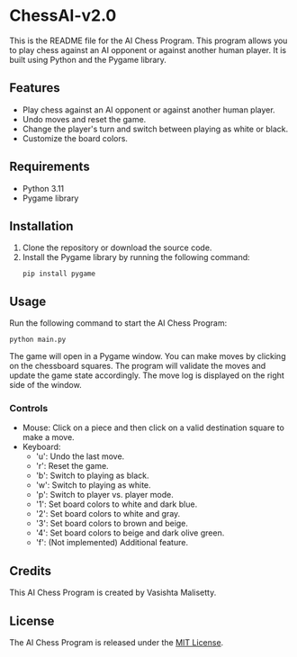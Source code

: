 # ChessAI-v2.0

This is the README file for the AI Chess Program. This program allows you to play chess against an AI opponent or against another human player. It is built using Python and the Pygame library.

## Features

- Play chess against an AI opponent or against another human player.
- Undo moves and reset the game.
- Change the player's turn and switch between playing as white or black.
- Customize the board colors.

## Requirements

- Python 3.11
- Pygame library

## Installation

1. Clone the repository or download the source code.
2. Install the Pygame library by running the following command:
   ```
   pip install pygame
   ```

## Usage

Run the following command to start the AI Chess Program:
```
python main.py
```

The game will open in a Pygame window. You can make moves by clicking on the chessboard squares. The program will validate the moves and update the game state accordingly. The move log is displayed on the right side of the window.

### Controls

- Mouse: Click on a piece and then click on a valid destination square to make a move.
- Keyboard:
  - 'u': Undo the last move.
  - 'r': Reset the game.
  - 'b': Switch to playing as black.
  - 'w': Switch to playing as white.
  - 'p': Switch to player vs. player mode.
  - '1': Set board colors to white and dark blue.
  - '2': Set board colors to white and gray.
  - '3': Set board colors to brown and beige.
  - '4': Set board colors to beige and dark olive green.
  - 'f': (Not implemented) Additional feature.

## Credits

This AI Chess Program is created by Vasishta Malisetty.

## License

The AI Chess Program is released under the [MIT License](https://opensource.org/licenses/MIT).
